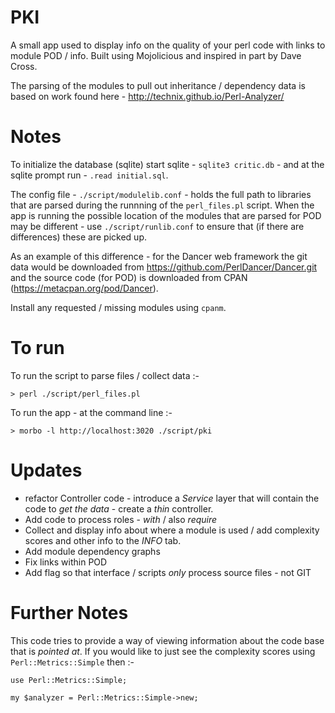 # PKI
A small app used to display info on the quality of your perl code with links to module POD / info. Built using Mojolicious and inspired in part by Dave Cross. 

The parsing of the modules to pull out inheritance / dependency data is based on work found here - http://technix.github.io/Perl-Analyzer/

# Notes

To initialize the database (sqlite) start sqlite - `sqlite3 critic.db` - and at the sqlite prompt run - `.read initial.sql`. 

The config file - `./script/modulelib.conf` - holds the full path to libraries that are parsed during the runnning of the `perl_files.pl` script. When the app is running the possible location of the modules that are parsed for POD may be different - use `./script/runlib.conf` to ensure that (if there are differences) these are picked up.

As an example of this difference - for the Dancer web framework the git data would be downloaded from https://github.com/PerlDancer/Dancer.git and the source code (for POD) is downloaded from CPAN (https://metacpan.org/pod/Dancer).

Install any requested / missing modules using `cpanm`.

# To run

To run the script to parse files / collect data :-

```
> perl ./script/perl_files.pl
```

To run the app - at the command line :-
```
> morbo -l http://localhost:3020 ./script/pki
```

# Updates
 - refactor Controller code - introduce a *Service* layer that will contain the code to *get the data* - create 
 a *thin* controller.
 - Add code to process roles - *with* / also *require*
 - Collect and display info about where a module is used / add complexity scores and other info to the *INFO* tab.
 - Add module dependency graphs
 - Fix links within POD
 - Add flag so that interface / scripts *only* process source files - not GIT

 # Further Notes

 This code tries to provide a way of viewing information about the code base that is _pointed at_. If you would like to just see
 the complexity scores using `Perl::Metrics::Simple` then :-
 ```
 use Perl::Metrics::Simple;
 
 my $analyzer = Perl::Metrics::Simple->new;
 ```


